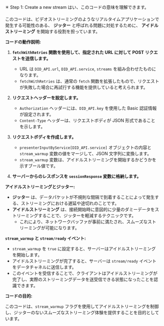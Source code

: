 ✴️ Step 1: Create a new stream
はい、このコードの意味を理解できます。

このコードは、ビデオストリーミングのようなリアルタイムアプリケーションで発生する可能性のある、 **ジッター** と呼ばれる問題に対処するために、 **アイドルストリーミング** を開始する役割を担っています。

**コードの動作説明:**

1. **`fetchWithRetries` 関数を使用して、指定された URL に対して POST リクエストを送信します。**
    - URL は `DID_API.url`, `DID_API.service`, `streams` を組み合わせたものになります。
    - `fetchWithRetries` は、通常の `fetch` 関数を拡張したもので、リクエストが失敗した場合に再試行する機能を提供していると考えられます。

2. **リクエストヘッダーを設定します。**
    - `Authorization` ヘッダーには、`DID_API.key` を使用した Basic 認証情報が設定されます。
    - `Content-Type` ヘッダーは、リクエストボディが JSON 形式であることを示します。

3. **リクエストボディを作成します。**
    - `presenterInputByService[DID_API.service]` オブジェクトの内容と `stream_warmup` 変数の値をマージして、JSON 文字列に変換します。
    - `stream_warmup` 変数は、アイドルストリーミングを開始するかどうかを示すブール値です。

4. **サーバーからのレスポンスを `sessionResponse` 変数に格納します。**

**アイドルストリーミングとジッター:**

- **ジッター** は、データパケットが不規則な間隔で到着することによって発生する、ストリーミングにおける遅延や途切れのことです。
- **アイドルストリーミング** は、接続開始時に意図的に少量のダミーデータをストリーミングすることで、ジッターを軽減するテクニックです。
    - これにより、ネットワークバッファが事前に満たされ、スムーズなストリーミングが可能になります。

**`stream_warmup` と `stream/ready` イベント:**

- `stream_warmup` を `true` に設定すると、サーバーはアイドルストリーミングを開始します。
- アイドルストリーミングが完了すると、サーバーは `stream/ready` イベントをデータチャネルに送信します。
- このイベントを受信することで、クライアントはアイドルストリーミングが完了し、実際のストリーミングデータを送受信できる状態になったことを認識できます。

**コードの目的:**

このコードは、`stream_warmup` フラグを使用してアイドルストリーミングを制御し、ジッターのないスムーズなストリーミング体験を提供することを目的としています。
